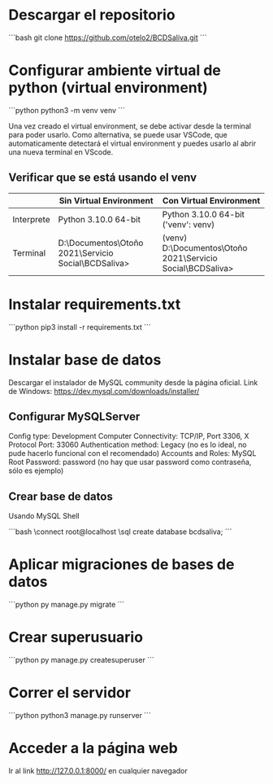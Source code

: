 # Descargar el repositorio

´´´bash
git clone https://github.com/otelo2/BCDSaliva.git
´´´

# Configurar ambiente virtual de python (virtual environment)

´´´python
python3 -m venv venv
´´´

Una vez creado el virtual environment, se debe activar desde la terminal para poder usarlo.
Como alternativa, se puede usar VSCode, que automaticamente detectará el virtual environment y puedes usarlo al abrir una nueva terminal en VScode.

## Verificar que se está usando el venv

|            | Sin Virtual Environment                             | Con Virtual Environment                                    |
|------------|-----------------------------------------------------|------------------------------------------------------------|
| Interprete | Python 3.10.0 64-bit                                | Python 3.10.0 64-bit ('venv': venv)                        |
| Terminal   | D:\Documentos\Otoño 2021\Servicio Social\BCDSaliva> | (venv) D:\Documentos\Otoño 2021\Servicio Social\BCDSaliva> |

# Instalar requirements.txt

´´´python
pip3 install -r requirements.txt
´´´

# Instalar base de datos

Descargar el instalador de MySQL community desde la página oficial. Link de Windows: https://dev.mysql.com/downloads/installer/

## Configurar MySQLServer

Config type: Development Computer
Connectivity: TCP/IP, Port 3306, X Protocol Port: 33060
Authentication method: Legacy (no es lo ideal, no pude hacerlo funcional con el recomendado)
Accounts and Roles: MySQL Root Password: password (no hay que usar password como contraseña, sólo es ejemplo)

## Crear base de datos

Usando MySQL Shell

´´´bash
\connect root@localhost
\sql create database bcdsaliva;
´´´
<!---
Ahora usando DataGrip

Crear nuevo proyecto > Nombre de proyecto: "BCDSaliva" > Database Explorer > Icono de base de datos con una herramienta
Data Sources > Icono de "+" > MySQL

Host: localhost
Port: 3306
User: root
Password: password (mismo que al configurar MySQLServer)
Database: BCDSaliva
-->

# Aplicar migraciones de bases de datos

´´´python
py manage.py migrate
´´´

# Crear superusuario

´´´python
py manage.py createsuperuser
´´´

# Correr el servidor

´´´python
python3 manage.py runserver
´´´

# Acceder a la página web

Ir al link http://127.0.0.1:8000/ en cualquier navegador